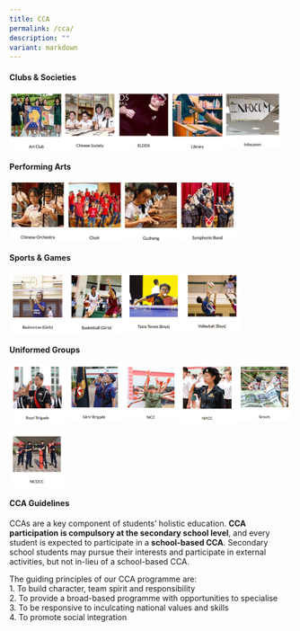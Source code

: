 ```yaml
---
title: CCA
permalink: /cca/
description: ""
variant: markdown
---
```

#### **Clubs &amp; Societies**

<p><a href="https://www.zhonghuasec.moe.edu.sg/cca/clubs-and-societies/art/">
<img style="width:19%" src="/images/cca1.jpg" align="left">
</a></p>																													 

<p><a href="https://www.zhonghuasec.moe.edu.sg/cca/clubs-and-societies/chinese-society/">
<img style="width:19%" src="/images/cca2.jpg" align="left">
</a></p>	

<p><a href="https://www.zhonghuasec.moe.edu.sg/cca/clubs-and-societies/eldds/">
<img style="width:19%" src="/images/cca3.jpg" align="left">
</a></p>	

<p><a href="https://www.zhonghuasec.moe.edu.sg/cca/clubs-and-societies/library/">
<img style="width:19%" src="/images/cca4.jpg" align="left">
</a></p>	

<p><a href="https://www.zhonghuasec.moe.edu.sg/cca/clubs-and-societies/infocomm/">
<img style="width:20%" src="/images/cca5.jpg" align="left">
</a></p>	

<br clear="left">

#### **Performing Arts**

<p><a href="https://www.zhonghuasec.moe.edu.sg/cca/performing-arts/chinese-orchestra/">
<img style="width:20%" src="/images/cca6.jpg" align="left">
</a></p>	

<p><a href="https://www.zhonghuasec.moe.edu.sg/cca/performing-arts/choir/">
<img style="width:20%" src="/images/cca7.jpg" align="left">
</a></p>	

<p><a href="https://www.zhonghuasec.moe.edu.sg/cca/performing-arts/dance/">
<img style="width:20%" src="" align="left">
</a></p>	


<p><a href="https://www.zhonghuasec.moe.edu.sg/cca/performing-arts/guzheng/">
<img style="width:20%" src="/images/cca9.jpg" align="left">
</a></p>	

<p><a href="https://www.zhonghuasec.moe.edu.sg/cca/performing-arts/band/">
<img style="width:20%" src="/images/cca10.jpg" align="left">
</a></p>	

<br clear="left">

#### **Sports &amp; Games**

<p><a href="https://www.zhonghuasec.moe.edu.sg/cca/sports/badminton/">
<img style="width:20%" src="/images/badminton.png" align="left">
</a></p>	

<p><a href="https://www.zhonghuasec.moe.edu.sg/cca/sports/basketball/">
<img style="width:21%" src="/images/basketball.png" align="left">
</a></p>	

<p><a href="https://www.zhonghuasec.moe.edu.sg/cca/sports/table-tennis/">
<img style="width:20%" src="/images/tabletennis.png" align="left">
</a></p>	

<p><a href="https://www.zhonghuasec.moe.edu.sg/cca/sports/volleyball/">
<img style="width:21%" src="/images/volleyball.png" align="left">
</a></p>	

<br clear="left">

#### **Uniformed Groups**

<p><a href="https://www.zhonghuasec.moe.edu.sg/cca/uniformed-group/bb/">
<img style="width:20%" src="/images/boysbrigade.png" align="left">
</a></p>

<p><a href="https://www.zhonghuasec.moe.edu.sg/cca/uniformed-group/gb/">
<img style="width:20%" src="/images/girlsbrigade.png" align="left">
</a></p>	

<p><a href="https://www.zhonghuasec.moe.edu.sg/cca/uniformed-group/ncc/">
<img style="width:20%" src="/images/ncc.png" align="left">
</a></p>	

<p><a href="https://www.zhonghuasec.moe.edu.sg/cca/uniformed-group/npcc/">
<img style="width:20%" src="/images/npcc.png" align="left">
</a></p>	

<p><a href="https://www.zhonghuasec.moe.edu.sg/cca/uniformed-group/scouts/">
<img style="width:20%" src="/images/scouts.png" align="left">
</a></p>	

<br clear="left">

<p><a href="https://www.zhonghuasec.moe.edu.sg/cca/uniformed-group/ncdcc/">
<img style="width:20%" src="/images/ncdcc.png" align="left">
</a></p>

<br clear="left">

#### **CCA Guidelines**
CCAs are a key component of students’ holistic education.&nbsp;**CCA participation is compulsory at the secondary school level**, and every student is expected to participate in a&nbsp;**school-based CCA**.&nbsp;Secondary school students may pursue their interests and participate in external activities, but not in-lieu of a school-based CCA.

The guiding principles of our CCA programme are:<br>
1\. To build character, team spirit and responsibility<br>
2\. To provide a broad-based programme with opportunities to specialise<br>
3\. To be responsive to inculcating national values and skills<br>
4\. To promote social integration